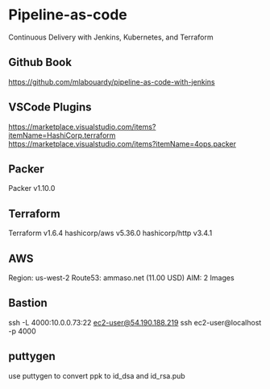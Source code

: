 # Pipeline-as-code
Continuous Delivery with Jenkins, Kubernetes, and Terraform

## Github Book ##
https://github.com/mlabouardy/pipeline-as-code-with-jenkins

## VSCode Plugins ##
https://marketplace.visualstudio.com/items?itemName=HashiCorp.terraform
https://marketplace.visualstudio.com/items?itemName=4ops.packer

## Packer 
Packer v1.10.0

## Terraform
Terraform v1.6.4
hashicorp/aws v5.36.0
hashicorp/http v3.4.1

## AWS
Region:  us-west-2
Route53: ammaso.net (11.00 USD)
AIM:     2 Images

## Bastion
ssh -L 4000:10.0.0.73:22 ec2-user@54.190.188.219
ssh ec2-user@localhost -p 4000

## puttygen
use puttygen to convert ppk to id_dsa and id_rsa.pub
